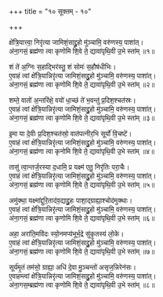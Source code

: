 +++
title = "१० सूक्तम् - १०"

+++

क्षे॑त्रि॒यात्त्वा॒ निरृ॑त्या जामिशं॒साद्द्रु॒हो मु॑ञ्चामि॒ वरु॑णस्य॒ पाशा॑त्।  
अ॑ना॒गसं॒ ब्रह्म॑णा त्वा कृणोमि शि॒वे ते॒ द्यावा॑पृथि॒वी उ॒भे स्ता॑म् ॥१॥

शं ते॑ अ॒ग्निः स॒हाद्भिर॑स्तु॒ शं सोमः॑ स॒हौष॑धीभिः।  
ए॒वाहं त्वां क्षे॑त्रि॒यान्निरृ॑त्या जामिशं॒साद्द्रु॒हो मु॑ञ्चामि॒ वरु॑णस्य॒ पाशा॑त्।  
अ॑ना॒गसं॒ ब्रह्म॑णा त्वा कृणोमि शि॒वे ते॒ द्यावा॑पृथि॒वी उ॒भे स्ता॑म् ॥२॥

शम्ते॒ वातो॑ अ॒न्तरि॑क्षे॒ वयो॑ धा॒च्छं ते॑ भ॒वन्तु॑ प्र॒दिश॒श्चत॑स्रः।  
ए॒वाहं त्वां क्षे॑त्रि॒यान्निरृ॑त्या जामिशं॒साद्द्रु॒हो मु॑ञ्चामि॒ वरु॑णस्य॒ पाशा॑त्।  
अ॑ना॒गसं॒ ब्रह्म॑णा त्वा कृणोमि शि॒वे ते॒ द्यावा॑पृथि॒वी उ॒भे स्ता॑म् ॥३॥

इ॒मा या दे॒वीः प्र॒दिश॒श्चत॑स्रो॒ वात॑पत्नीर॒भि सूर्यो॑ वि॒चष्टे॑।  
ए॒वाहं त्वां क्षे॑त्रि॒यान्निरृ॑त्या जामिशं॒साद्द्रु॒हो मु॑ञ्चामि॒ वरु॑णस्य॒ पाशा॑त्।  
अ॑ना॒गसं॒ ब्रह्म॑णा त्वा कृनोमि शि॒वे ते॒ द्यावा॑पृथि॒वी उ॒भे स्ता॑म् ॥४॥

तासु॑ त्वा॒न्तर्ज॒रस्या द॒धामि॒ प्र यक्ष्म॑ एतु॒ निरृ॑तिः परा॒चैः।  
ए॒वाहं त्वां क्षे॑त्रि॒यान्निरृ॑त्या जामिशं॒साद्द्रु॒हो मु॑ञ्चामि॒ वरु॑णस्य॒ पाशा॑त्।  
अ॑ना॒गसं॒ ब्रह्म॑णा त्वा कृणोमि शि॒वे ते॒ द्यावा॑पृथि॒वी उ॒भे स्ता॑म् ॥५॥

अमु॑क्था॒ यक्ष्मा॑द्दुरि॒ताद॑व॒द्याद्द्रु॒हः पाशा॒द्ग्राह्या॒श्चोद॑मुक्थाः।  
ए॒वाहं त्वां क्षे॑त्रि॒यान्निरृ॑त्या जामिशं॒साद्द्रु॒हो मु॑ञ्चामि॒ वरु॑णस्य॒ पाशा॑त्।  
अ॑ना॒गसं॒ ब्रह्म॑णा त्वा कृणोमि शि॒वे ते॒ द्यावा॑पृथि॒वी उ॒भे स्ता॑म् ॥६॥

अहा॒ अरा॑ति॒मवि॑दः स्यो॒नमप्य॑भूर्भ॒द्रे सु॑कृ॒तस्य॑ लो॒के।  
ए॒वाहं त्वां क्षे॑त्रि॒यान्निरृ॑त्या जामिशं॒साद्द्रु॒हो मु॑ञ्चामि॒ वरु॑णस्य॒ पाशा॑त्।  
अ॑ना॒गसं॒ ब्रह्म॑णा त्वा कृणोमि शि॒वे ते॒ द्यावा॑पृथि॒वी उ॒भे स्ता॑म् ॥७॥

सूर्य॑मृ॒तं तम॑सो॒ ग्राह्या॒ अधि॑ दे॒वा मु॒ञ्चन्तो॑ असृज॒न्निरेन॑सः।  
ए॒वाहम्त्वां क्षे॑त्रि॒यान्निरृ॑त्या जामिशं॒साद्द्रु॒हो मु॑ञ्चामि॒ वरु॑णस्य॒ पाशा॑त्।  
अ॑ना॒गस॒म्ब्रह्म॑णा त्वा कृणोमि शि॒वे ते॒ द्यावा॑पृथि॒वी उ॒भे स्ता॑म् ॥८॥
